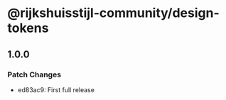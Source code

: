 # @rijkshuisstijl-community/design-tokens

## 1.0.0

### Patch Changes

- ed83ac9: First full release
